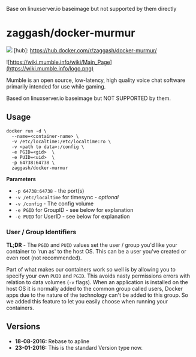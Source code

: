 Base on linuxserver.io baseimage but not supported by them directly

# zaggash/docker-murmur
[![](https://images.microbadger.com/badges/image/zaggash/docker-murmur.svg)](https://microbadger.com/images/zaggash/docker-murmur "Get your own image badge on microbadger.com")
[hub]: https://hub.docker.com/r/zaggash/docker-murmur/

![https://wiki.mumble.info/wiki/Main_Page](https://wiki.mumble.info/logo.png)

Mumble is an open source, low-latency, high quality voice chat software primarily intended for use while gaming.

Based on linuxserver.io baseimage but NOT SUPPORTED by them.

## Usage

```
docker run -d \
  --name=<container-name> \
  -v /etc/localtime:/etc/localtime:ro \
  -v <path to data>:/config \
  -e PGID=<gid>  \
  -e PUID=<uid>  \
  -p 64738:64738 \
  zaggash/docker-murmur
```
**Parameters**

* `-p 64738:64738` - the port(s)
* `-v /etc/localtime` for timesync - *optional*
* `-v /config` - The config volume
* `-e PGID` for GroupID - see below for explanation
* `-e PUID` for UserID - see below for explanation

### User / Group Identifiers

**TL;DR** - The `PGID` and `PUID` values set the user / group you'd like your container to 'run as' to the host OS. This can be a user you've created or even root (not recommended).

Part of what makes our containers work so well is by allowing you to specify your own `PUID` and `PGID`. This avoids nasty permissions errors with relation to data volumes (`-v` flags). When an application is installed on the host OS it is normally added to the common group called users, Docker apps due to the nature of the technology can't be added to this group. So we added this feature to let you easily choose when running your containers.


## Versions
+ **18-08-2016:** Rebase to apline
+ **23-01-2016:** This is the standard Version type now. 
